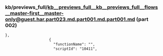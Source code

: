 ### kb/previews_full/kb__previews_full__kb__previews_full__flows__master-first__master-only@guest.har.part023.md.part001.md.part001.md (part 002)

```md
},
                    {
                      "functionName": "",
                      "scriptId": "10411",
             
```

```
